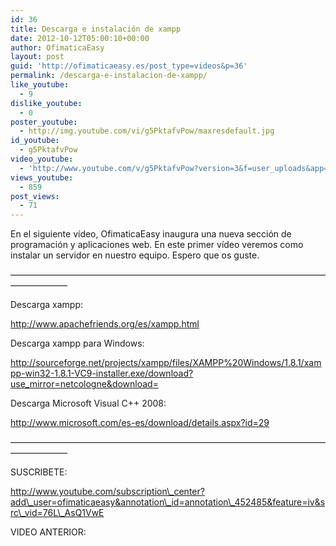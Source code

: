 ```yaml
---
id: 36
title: Descarga e instalación de xampp
date: 2012-10-12T05:00:10+00:00
author: OfimaticaEasy
layout: post
guid: 'http://ofimaticaeasy.es/post_type=videos&p=36'
permalink: /descarga-e-instalacion-de-xampp/
like_youtube:
  - 9
dislike_youtube:
  - 0
poster_youtube:
  - http://img.youtube.com/vi/g5PktafvPow/maxresdefault.jpg
id_youtube:
  - g5PktafvPow
video_youtube:
  - 'http://www.youtube.com/v/g5PktafvPow?version=3&f=user_uploads&app=youtube_gdata'
views_youtube:
  - 859
post_views:
  - 71
---
```

En el siguiente vídeo, OfimaticaEasy inaugura una nueva sección de programación y aplicaciones web. En este primer vídeo veremos como instalar un servidor en nuestro equipo. Espero que os guste.

&#8212;&#8212;&#8212;&#8212;&#8212;&#8212;&#8212;&#8212;&#8212;&#8212;&#8212;&#8212;&#8212;&#8212;&#8212;&#8212;&#8212;&#8212;&#8212;&#8212;&#8212;&#8212;&#8212;&#8212;&#8212;&#8212;&#8212;&#8212;&#8212;&#8212;&#8212;&#8212;&#8212;&#8212;&#8212;&#8212;&#8212;&#8212;&#8212;&#8212;&#8212;&#8212;&#8211;

Descarga xampp:

http://www.apachefriends.org/es/xampp.html

Descarga xampp para Windows:

http://sourceforge.net/projects/xampp/files/XAMPP%20Windows/1.8.1/xampp-win32-1.8.1-VC9-installer.exe/download?use_mirror=netcologne&download=

Descarga Microsoft Visual C++ 2008:

http://www.microsoft.com/es-es/download/details.aspx?id=29

&#8212;&#8212;&#8212;&#8212;&#8212;&#8212;&#8212;&#8212;&#8212;&#8212;&#8212;&#8212;&#8212;&#8212;&#8212;&#8212;&#8212;&#8212;&#8212;&#8212;&#8212;&#8212;&#8212;&#8212;&#8212;&#8212;&#8212;&#8212;&#8212;&#8212;&#8212;&#8212;&#8212;&#8212;&#8212;&#8212;&#8212;&#8212;&#8212;&#8212;&#8212;&#8212;&#8211;

SUSCRIBETE:

http://www.youtube.com/subscription\_center?add\_user=ofimaticaeasy&annotation\_id=annotation\_452485&feature=iv&src\_vid=76L\_AsQ1VwE

VIDEO ANTERIOR: